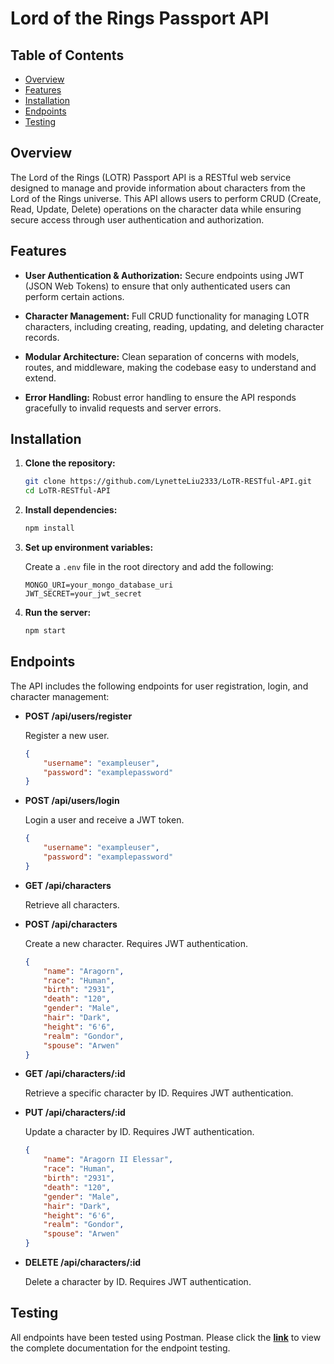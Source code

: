 # Lord of the Rings Passport API

## Table of Contents

- [Overview](#overview)
- [Features](#features)
- [Installation](#installation)
- [Endpoints](#endpoints)
- [Testing](#testing)

## Overview

The Lord of the Rings (LOTR) Passport API is a RESTful web service designed to manage and provide information about characters from the Lord of the Rings universe. This API allows users to perform CRUD (Create, Read, Update, Delete) operations on the character data while ensuring secure access through user authentication and authorization.

## Features

- **User Authentication & Authorization:** Secure endpoints using JWT (JSON Web Tokens) to ensure that only authenticated users can perform certain actions.

- **Character Management:** Full CRUD functionality for managing LOTR characters, including creating, reading, updating, and deleting character records.

- **Modular Architecture:** Clean separation of concerns with models, routes, and middleware, making the codebase easy to understand and extend.

- **Error Handling:** Robust error handling to ensure the API responds gracefully to invalid requests and server errors.

## Installation

1. **Clone the repository:**

    ```bash
    git clone https://github.com/LynetteLiu2333/LoTR-RESTful-API.git
    cd LoTR-RESTful-API
    ```

2. **Install dependencies:**

    ```bash
    npm install
    ```

3. **Set up environment variables:**

    Create a `.env` file in the root directory and add the following:

    ```env
    MONGO_URI=your_mongo_database_uri
    JWT_SECRET=your_jwt_secret
    ```

4. **Run the server:**

    ```bash
    npm start
    ```

## Endpoints

The API includes the following endpoints for user registration, login, and character management:

- **POST /api/users/register**

    Register a new user.

    ```json
    {
        "username": "exampleuser",
        "password": "examplepassword"
    }
    ```

- **POST /api/users/login**

    Login a user and receive a JWT token.

    ```json
    {
        "username": "exampleuser",
        "password": "examplepassword"
    }
    ```

- **GET /api/characters**

    Retrieve all characters.

- **POST /api/characters**

    Create a new character. Requires JWT authentication.

    ```json
    {
        "name": "Aragorn",
        "race": "Human",
        "birth": "2931",
        "death": "120",
        "gender": "Male",
        "hair": "Dark",
        "height": "6'6",
        "realm": "Gondor",
        "spouse": "Arwen"
    }
    ```

- **GET /api/characters/:id**

    Retrieve a specific character by ID. Requires JWT authentication.

- **PUT /api/characters/:id**

    Update a character by ID. Requires JWT authentication.

    ```json
    {
        "name": "Aragorn II Elessar",
        "race": "Human",
        "birth": "2931",
        "death": "120",
        "gender": "Male",
        "hair": "Dark",
        "height": "6'6",
        "realm": "Gondor",
        "spouse": "Arwen"
    }
    ```

- **DELETE /api/characters/:id**

    Delete a character by ID. Requires JWT authentication.

## Testing

All endpoints have been tested using Postman. Please click the [**link**](https://documenter.getpostman.com/view/36578609/2sA3duFDM9) to view the complete documentation for the endpoint testing.
